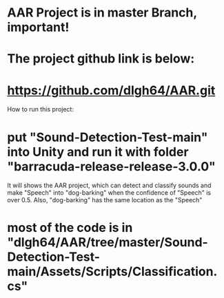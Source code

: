 # AAR Project is in master Branch, important!


# The project github link is below:
# https://github.com/dlgh64/AAR.git


How to run this project:
# put "Sound-Detection-Test-main" into Unity and run it with folder "barracuda-release-release-3.0.0" 
It will shows the AAR project, which can detect and classify sounds and make "Speech" into "dog-barking" when the confidence of "Speech" is over 0.5. Also, "dog-barking" has the same location as the "Speech"

# most of the code is in "dlgh64/AAR/tree/master/Sound-Detection-Test-main/Assets/Scripts/Classification.cs"
